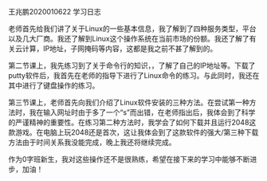 
王兆鹏2020010622     学习日志

   老师首先给我们讲了关于Linux的一些基本信息，我了解到了四种服务类型，平台以及几大厂商。我还了解到Linux这个操作系统在当前市场的份额。我还了解了有关云计算，IP地址，子网掩码等内容，这都是我之前不甚了解到的。
   
   第二节课上，我先练习到了关于命令行的知识，，了解了自己的IP地址等。下载了putty软件后，我首先在老师的指导下进行了Linux命令的练习。与此同时，我还在其中进行了键盘操作的练习。
   
   第三节课上，老师首先向我们介绍了Linux软件安装的三种方法。在尝试第一种方法时，我在输入网址时由于多了一个“s”而出错，在老师指出后，我体会到了科学的严谨精神的重要性。在练习第二种方法时，我学会了如何下载并且运行2048这款游戏。在电脑上玩2048还是首次，这让我体会到了这款软件的强大/第三种下载方法由于时间关系我没能完成，晚上我还将继续完成。
   
   作为0字班新生，我对这些操作还不是很熟练，希望在接下来的学习中能够不断进步，加油！
    
